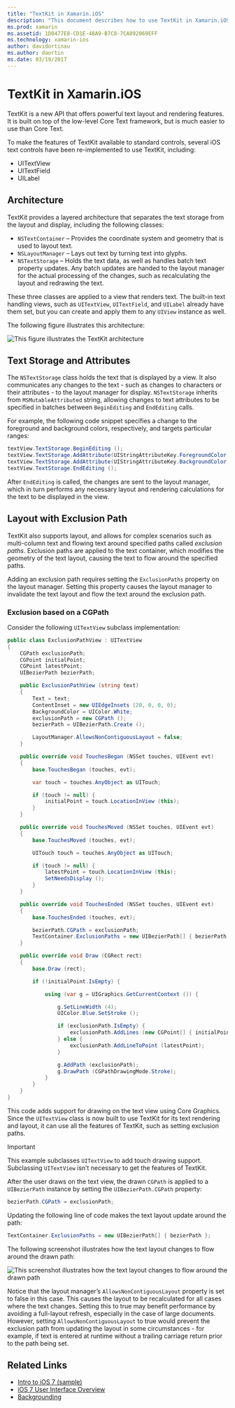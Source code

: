 ```yaml
---
title: "TextKit in Xamarin.iOS"
description: "This document describes how to use TextKit in Xamarin.iOS. TextKit provides powerful text layout and rendering features."
ms.prod: xamarin
ms.assetid: 1D0477E8-CD1E-48A9-B7C8-7CA892069EFF
ms.technology: xamarin-ios
author: davidortinau
ms.author: daortin
ms.date: 03/19/2017
---
```


# TextKit in Xamarin.iOS

TextKit is a new API that offers powerful text layout and rendering features. It is built on top of the low-level Core Text framework, but is much easier to use than Core Text.

To make the features of TextKit available to standard controls, several iOS text controls have been re-implemented to use TextKit, including:

- UITextView
- UITextField
- UILabel

## Architecture

TextKit provides a layered architecture that separates the text storage from the layout and display, including the following classes:

- `NSTextContainer` – Provides the coordinate system and geometry that is used to layout text.
- `NSLayoutManager` – Lays out text by turning text into glyphs.
- `NSTextStorage` – Holds the text data, as well as handles batch text property updates. Any batch updates are handed to the layout manager for the actual processing of the changes, such as recalculating the layout and redrawing the text.

These three classes are applied to a view that renders text. The built-in text handling views, such as `UITextView`, `UITextField`, and `UILabel` already have them set, but you can create and apply them to any `UIView` instance as well.

The following figure illustrates this architecture:

 ![](textkit-images/textkitarch.png "This figure illustrates the TextKit architecture")

## Text Storage and Attributes

The `NSTextStorage` class holds the text that is displayed by a view. It also communicates any changes to the text - such as changes to characters or their attributes - to the layout manager for display. `NSTextStorage` inherits from `MSMutableAttributed` string, allowing changes to text attributes to be specified in batches between `BeginEditing` and `EndEditing` calls.

For example, the following code snippet specifies a change to the foreground and background colors, respectively, and targets particular ranges:

```csharp
textView.TextStorage.BeginEditing ();
textView.TextStorage.AddAttribute(UIStringAttributeKey.ForegroundColor, UIColor.Green, new NSRange(200, 400));
textView.TextStorage.AddAttribute(UIStringAttributeKey.BackgroundColor, UIColor.Black, new NSRange(210, 300));
textView.TextStorage.EndEditing ();
```

After `EndEditing` is called, the changes are sent to the layout manager, which in turn performs any necessary layout and rendering calculations for the text to be displayed in the view.

## Layout with Exclusion Path

TextKit also supports layout, and allows for complex scenarios such as multi-column text and flowing text around specified paths called *exclusion paths*. Exclusion paths are applied to the text container, which modifies the geometry of the text layout, causing the text to flow around the specified paths.

Adding an exclusion path requires setting the `ExclusionPaths` property on the layout manager. Setting this property causes the layout manager to invalidate the text layout and flow the text around the exclusion path.

### Exclusion based on a CGPath

Consider the following `UITextView` subclass implementation:

```csharp
public class ExclusionPathView : UITextView
{
    CGPath exclusionPath;
    CGPoint initialPoint;
    CGPoint latestPoint;
    UIBezierPath bezierPath;

    public ExclusionPathView (string text)
    {
        Text = text;
        ContentInset = new UIEdgeInsets (20, 0, 0, 0);
        BackgroundColor = UIColor.White;
        exclusionPath = new CGPath ();
        bezierPath = UIBezierPath.Create ();

        LayoutManager.AllowsNonContiguousLayout = false;
    }

    public override void TouchesBegan (NSSet touches, UIEvent evt)
    {
        base.TouchesBegan (touches, evt);

        var touch = touches.AnyObject as UITouch;

        if (touch != null) {
            initialPoint = touch.LocationInView (this);
        }
    }

    public override void TouchesMoved (NSSet touches, UIEvent evt)
    {
        base.TouchesMoved (touches, evt);

        UITouch touch = touches.AnyObject as UITouch;

        if (touch != null) {
            latestPoint = touch.LocationInView (this);
            SetNeedsDisplay ();
        }
    }

    public override void TouchesEnded (NSSet touches, UIEvent evt)
    {
        base.TouchesEnded (touches, evt);

        bezierPath.CGPath = exclusionPath;
        TextContainer.ExclusionPaths = new UIBezierPath[] { bezierPath };
    }

    public override void Draw (CGRect rect)
    {
        base.Draw (rect);

        if (!initialPoint.IsEmpty) {

            using (var g = UIGraphics.GetCurrentContext ()) {

                g.SetLineWidth (4);
                UIColor.Blue.SetStroke ();

                if (exclusionPath.IsEmpty) {
                    exclusionPath.AddLines (new CGPoint[] { initialPoint, latestPoint });
                } else {
                    exclusionPath.AddLineToPoint (latestPoint);
                }

                g.AddPath (exclusionPath);
                g.DrawPath (CGPathDrawingMode.Stroke);
            }
        }
    }
}
```

This code adds support for drawing on the text view using Core Graphics. Since the `UITextView` class is now built to use TextKit for its text rendering and layout, it can use all the features of TextKit, such as setting exclusion paths.

> [!IMPORTANT]
> This example subclasses `UITextView` to add touch drawing support. Subclassing `UITextView` isn’t necessary to get the features of TextKit.

After the user draws on the text view, the drawn `CGPath` is applied to a `UIBezierPath` instance by setting the `UIBezierPath.CGPath` property:

```csharp
bezierPath.CGPath = exclusionPath;
```

Updating the following line of code makes the text layout update around the path:

```csharp
TextContainer.ExclusionPaths = new UIBezierPath[] { bezierPath };
```

The following screenshot illustrates how the text layout changes to flow around the drawn path:

<!-- ![](textkit-images/exclusionpath1.png "This screenshot illustrates how the text layout changes to flow around the drawn path")-->
![](textkit-images/exclusionpath2.png "This screenshot illustrates how the text layout changes to flow around the drawn path")

Notice that the layout manager’s `AllowsNonContiguousLayout` property is set to false in this case. This causes the layout to be recalculated for all cases where the text changes. Setting this to true may benefit performance by avoiding a full-layout refresh, especially in the case of large documents. However, setting `AllowsNonContiguousLayout` to true would prevent the exclusion path from updating the layout in some circumstances - for example, if text is entered at runtime without a trailing carriage return prior to the path being set.

## Related Links

- [Intro to iOS 7 (sample)](https://docs.microsoft.com/samples/xamarin/ios-samples/introtoios7)
- [iOS 7 User Interface Overview](~/ios/platform/introduction-to-ios7/ios7-ui.md)
- [Backgrounding](~/ios/app-fundamentals/backgrounding/index.md)
